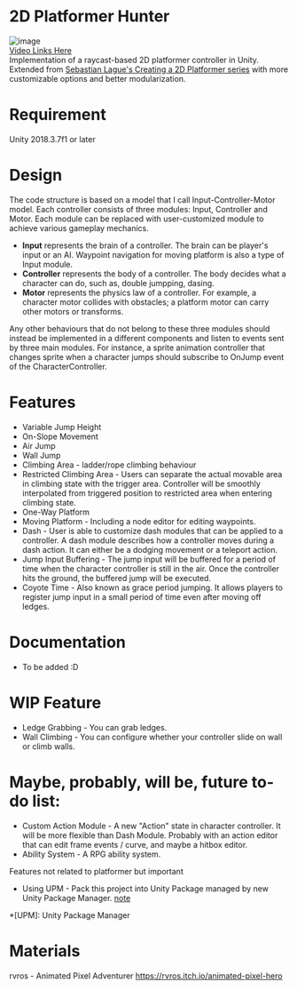 # 2D Platformer Hunter 
![image](https://github.com/ta-david-yu/2D-Platformer-Hunter/blob/master/platformer-preview.gif)  
[Video Links Here](https://youtu.be/wnalr3_RULU)  
Implementation of a raycast-based 2D platformer controller in Unity.  
Extended from [Sebastian Lague's Creating a 2D Platformer series](https://youtu.be/MbWK8bCAU2w?list=PLFt_AvWsXl0f0hqURlhyIoAabKPgRsqjz.) with more customizable options and better modularization.

# Requirement
Unity 2018.3.7f1 or later

# Design

The code structure is based on a model that I call Input-Controller-Motor model. Each controller consists of three modules: Input, Controller and Motor.
Each module can be replaced with user-customized module to achieve various gameplay mechanics.
* **Input** represents the brain of a controller. The brain can be player's input or an AI. Waypoint navigation for moving platform is also a type of Input module.
* **Controller** represents the body of a controller. The body decides what a character can do, such as, double jumpping, dasing.
* **Motor** represents the physics law of a controller. For example, a character motor collides with obstacles; a platform motor can carry other motors or transforms.

Any other behaviours that do not belong to these three modules should instead be implemented in a different components and listen to events sent by three main modules.
For instance, a sprite animation controller that changes sprite when a character jumps should subscribe to OnJump event of the CharacterController.

# Features

* Variable Jump Height
* On-Slope Movement
* Air Jump
* Wall Jump
* Climbing Area - ladder/rope climbing behaviour
* Restricted Climbing Area - Users can separate the actual movable area in climbing state with the trigger area. Controller will be smoothly interpolated from triggered position to restricted area when entering climbing state.
* One-Way Platform
* Moving Platform - Including a node editor for editing waypoints.
* Dash - User is able to customize dash modules that can be applied to a controller. A dash module describes how a controller moves during a dash action. It can either be a dodging movement or a teleport action.
* Jump Input Buffering - The jump input will be buffered for a period of time when the character controller is still in the air. Once the controller hits the ground, the buffered jump will be executed.
* Coyote Time - Also known as grace period jumping. It allows players to register jump input in a small period of time even after moving off ledges.

# Documentation
* To be added :D

# WIP Feature

* Ledge Grabbing - You can grab ledges.
* Wall Climbing - You can configure whether your controller slide on wall or climb walls.

# Maybe, probably, will be, future to-do list:

* Custom Action Module - A new "Action" state in character controller. It will be more flexible than Dash Module. Probably with an action editor that can edit frame events / curve, and maybe a hitbox editor.
* Ability System - A RPG ability system.

Features not related to platformer but important

* Using UPM - Pack this project into Unity Package managed by new Unity Package Manager. [note](https://gist.github.com/LotteMakesStuff/6e02e0ea303030517a071a1c81eb016e)

*[UPM]: Unity Package Manager

# Materials
rvros - Animated Pixel Adventurer
https://rvros.itch.io/animated-pixel-hero
